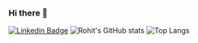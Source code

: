 ### Hi there 👋

[![Linkedin Badge](https://img.shields.io/badge/-LinkedIn-0e76a8?style=flat-square&logo=Linkedin&logoColor=white)](https://www.linkedin.com/in/rohit-manjrekar-868376103/)
![Rohit's GitHub stats](https://github-readme-stats.vercel.app/api?username=rmanjrekar&count_private=true&show_icons=true&theme=radical)
![Top Langs](https://github-readme-stats.vercel.app/api/top-langs/?username=rmanjrekar&hide=css,html)
